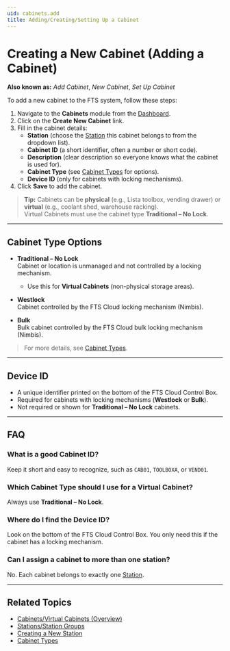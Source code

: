 ```yaml
---
uid: cabinets.add
title: Adding/Creating/Setting Up a Cabinet
---
```


# Creating a New Cabinet (Adding a Cabinet)

**Also known as:** *Add Cabinet*, *New Cabinet*, *Set Up Cabinet*

To add a new cabinet to the FTS system, follow these steps:

1. Navigate to the **Cabinets** module from the [Dashboard](xref:dashboard).
2. Click on the **Create New Cabinet** link.
3. Fill in the cabinet details:
   - **Station** (choose the [Station](xref:stations) this cabinet belongs to from the dropdown list).
   - **Cabinet ID** (a short identifier, often a number or short code).
   - **Description** (clear description so everyone knows what the cabinet is used for).
   - **Cabinet Type** (see [Cabinet Types](xref:cabinets.types) for options).
   - **Device ID** (only for cabinets with locking mechanisms).
4. Click **Save** to add the cabinet.

> **Tip:** Cabinets can be **physical** (e.g., Lista toolbox, vending drawer) or **virtual** (e.g., coolant shed, warehouse racking).  
> Virtual Cabinets must use the cabinet type **Traditional – No Lock**.

---

## Cabinet Type Options

- **Traditional – No Lock**  
  Cabinet or location is unmanaged and not controlled by a locking mechanism.  
  - Use this for **Virtual Cabinets** (non-physical storage areas).  

- **Westlock**  
  Cabinet controlled by the FTS Cloud locking mechanism (Nimbis).  

- **Bulk**  
  Bulk cabinet controlled by the FTS Cloud bulk locking mechanism (Nimbis).  

> For more details, see [Cabinet Types](xref:cabinets.types).

---

## Device ID

- A unique identifier printed on the bottom of the FTS Cloud Control Box.  
- Required for cabinets with locking mechanisms (**Westlock** or **Bulk**).  
- Not required or shown for **Traditional – No Lock** cabinets.  

---

## FAQ

### What is a good Cabinet ID?
Keep it short and easy to recognize, such as `CAB01`, `TOOLBOXA`, or `VEND01`.

### Which Cabinet Type should I use for a Virtual Cabinet?
Always use **Traditional – No Lock**.

### Where do I find the Device ID?
Look on the bottom of the FTS Cloud Control Box. You only need this if the cabinet has a locking mechanism.

### Can I assign a cabinet to more than one station?
No. Each cabinet belongs to exactly one [Station](xref:stations).

---

## Related Topics
- [Cabinets/Virtual Cabinets (Overview)](xref:cabinets)
- [Stations/Station Groups](xref:stations)
- [Creating a New Station](xref:stations.add)
- [Cabinet Types](xref:cabinets.types)
